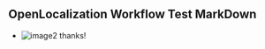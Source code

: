 ## OpenLocalization Workflow Test MarkDown
* ![image2](.\51907129-f03d-4b43-95f6-18d695c5777d.png) thanks!